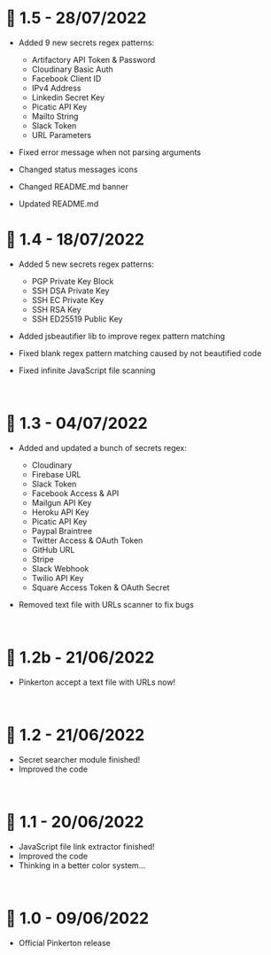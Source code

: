 # 🎉 1.5 - 28/07/2022
- Added 9 new secrets regex patterns:
    - Artifactory API Token & Password
    - Cloudinary Basic Auth
    - Facebook Client ID
    - IPv4 Address
    - Linkedin Secret Key
    - Picatic API Key
    - Mailto String
    - Slack Token
    - URL Parameters

- Fixed error message when not parsing arguments
- Changed status messages icons
- Changed README.md banner
- Updated README.md

# 🎉 1.4 - 18/07/2022
- Added 5 new secrets regex patterns:
    - PGP Private Key Block
    - SSH DSA Private Key
    - SSH EC Private Key
    - SSH RSA Key
    - SSH ED25519 Public Key

- Added jsbeautifier lib to improve regex pattern matching
- Fixed blank regex pattern matching caused by not beautified code
- Fixed infinite JavaScript file scanning

<br>

# 🎉 1.3 - 04/07/2022
- Added and updated a bunch of secrets regex:
    - Cloudinary
    - Firebase URL
    - Slack Token
    - Facebook Access & API
    - Mailgun API Key
    - Heroku API Key
    - Picatic API Key
    - Paypal Braintree
    - Twitter Access & OAuth Token
    - GitHub URL
    - Stripe
    - Slack Webhook
    - Twilio API Key
    - Square Access Token & OAuth Secret

- Removed text file with URLs scanner to fix bugs

<br>

# 🎉 1.2b - 21/06/2022
- Pinkerton accept a text file with URLs now!

<br>

# 🎉 1.2 - 21/06/2022
- Secret searcher module finished!
- Improved the code

<br>

# 🎉 1.1 - 20/06/2022
- JavaScript file link extractor finished!
- Improved the code
- Thinking in a better color system...

<br>

# 🎉 1.0 - 09/06/2022
- Official Pinkerton release
